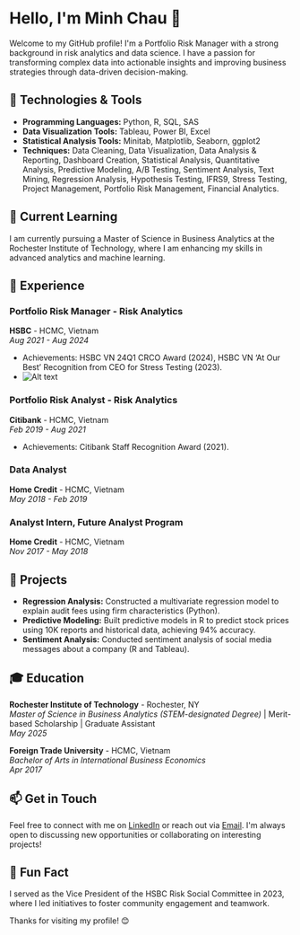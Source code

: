 

# Hello, I'm Minh Chau 👋

Welcome to my GitHub profile! I'm a Portfolio Risk Manager with a strong background in risk analytics and data science. I have a passion for transforming complex data into actionable insights and improving business strategies through data-driven decision-making.

## 🔧 Technologies & Tools

- **Programming Languages:** Python, R, SQL, SAS
- **Data Visualization Tools:** Tableau, Power BI, Excel
- **Statistical Analysis Tools:** Minitab, Matplotlib, Seaborn, ggplot2
- **Techniques:** Data Cleaning, Data Visualization, Data Analysis & Reporting, Dashboard Creation, Statistical Analysis, Quantitative Analysis, Predictive Modeling, A/B Testing, Sentiment Analysis, Text Mining, Regression Analysis, Hypothesis Testing, IFRS9, Stress Testing, Project Management, Portfolio Risk Management, Financial Analytics. 


## 🌱 Current Learning

I am currently pursuing a Master of Science in Business Analytics at the Rochester Institute of Technology, where I am enhancing my skills in advanced analytics and machine learning.

## 💼 Experience

### Portfolio Risk Manager - Risk Analytics
**HSBC** - HCMC, Vietnam  
_Aug 2021 - Aug 2024_  
- Achievements: HSBC VN 24Q1 CRCO Award (2024), HSBC VN ‘At Our Best’ Recognition from CEO for Stress Testing (2023).
- ![Alt text](IMG_4013.HEIC)

### Portfolio Risk Analyst - Risk Analytics
**Citibank** - HCMC, Vietnam  
_Feb 2019 - Aug 2021_  
- Achievements: Citibank Staff Recognition Award (2021).

### Data Analyst
**Home Credit** - HCMC, Vietnam  
_May 2018 - Feb 2019_  

### Analyst Intern, Future Analyst Program
**Home Credit** - HCMC, Vietnam  
_Nov 2017 - May 2018_  

## 📂 Projects

- **Regression Analysis:** Constructed a multivariate regression model to explain audit fees using firm characteristics (Python).
- **Predictive Modeling:** Built predictive models in R to predict stock prices using 10K reports and historical data, achieving 94% accuracy.
- **Sentiment Analysis:** Conducted sentiment analysis of social media messages about a company (R and Tableau).

## 🎓 Education

**Rochester Institute of Technology** - Rochester, NY  
_Master of Science in Business Analytics (STEM-designated Degree)_ | Merit-based Scholarship | Graduate Assistant  
_May 2025_

**Foreign Trade University** - HCMC, Vietnam  
_Bachelor of Arts in International Business Economics_  
_Apr 2017_

## 📫 Get in Touch

Feel free to connect with me on [LinkedIn](https://linkedin.com/in/minhchau2101/) or reach out via [Email](mailto:nickchau2101@gmail.com). I'm always open to discussing new opportunities or collaborating on interesting projects!

## 🌟 Fun Fact

I served as the Vice President of the HSBC Risk Social Committee in 2023, where I led initiatives to foster community engagement and teamwork.

Thanks for visiting my profile! 😊

<!--
**nickchau2101/nickchau2101** is a ✨ _special_ ✨ repository because its `README.md` (this file) appears on your GitHub profile.

Here are some ideas to get you started:

- 🔭 I’m currently working on ...
- 🌱 I’m currently learning ...
- 👯 I’m looking to collaborate on ...
- 🤔 I’m looking for help with ...
- 💬 Ask me about ...
- 📫 How to reach me: ...
Feel free to connect with me on [LinkedIn](https://linkedin.com/in/minhchau2101/) or reach out via [Email](mailto:nickchau2101@gmail.com). I'm always open to discussing new opportunities or collaborating on interesting projects!

- ⚡ Fun fact: ...
I served as the Vice President of the HSBC Risk Social Committee in 2023, where I led initiatives to foster community engagement and teamwork.

Thanks for visiting my profile! 😊
-->
